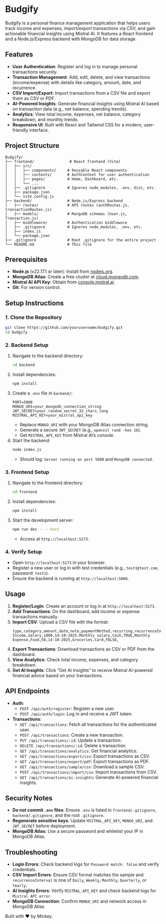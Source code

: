 # Budgify

Budgify is a personal finance management application that helps users track income and expenses, import/export transactions via CSV, and gain actionable financial insights using Mistral AI. It features a React frontend and a Node.js/Express backend with MongoDB for data storage.

## Features
- **User Authentication**: Register and log in to manage personal transactions securely.
- **Transaction Management**: Add, edit, delete, and view transactions (income/expense) with details like category, amount, date, and recurrence.
- **CSV Import/Export**: Import transactions from a CSV file and export them as CSV or PDF.
- **AI-Powered Insights**: Generate financial insights using Mistral AI based on transaction data (e.g., net balance, spending trends).
- **Analytics**: View total income, expenses, net balance, category breakdown, and monthly trends.
- **Responsive UI**: Built with React and Tailwind CSS for a modern, user-friendly interface.

## Project Structure
```
Budgify/
├── frontend/                # React frontend (Vite)
│   ├── src/
│   │   ├── components/     # Reusable React components
│   │   ├── contexts/       # AuthContext for user authentication
│   │   ├── pages/          # Home, Dashboard, etc.
│   │   └── ...
│   ├── .gitignore          # Ignores node_modules, .env, dist, etc.
│   ├── package.json
│   └── vite.config.js
├── backend/                # Node.js/Express backend
│   ├── routes/             # API routes (authRoutes.js, transactionRoutes.js)
│   ├── models/             # MongoDB schemas (User.js, Transaction.js)
│   ├── middleware/         # Authentication middleware
│   ├── .gitignore          # Ignores node_modules, .env, etc.
│   ├── index.js
│   └── package.json
├── .gitignore              # Root .gitignore for the entire project
└── README.md               # This file
```

## Prerequisites
- **Node.js** (v22.17.1 or later): Install from [nodejs.org](https://nodejs.org).
- **MongoDB Atlas**: Create a free cluster at [cloud.mongodb.com](https://cloud.mongodb.com).
- **Mistral AI API Key**: Obtain from [console.mistral.ai](https://console.mistral.ai).
- **Git**: For version control.

## Setup Instructions

### 1. Clone the Repository
```bash
git clone https://github.com/yourusername/budgify.git
cd budgify
```

### 2. Backend Setup
1. Navigate to the backend directory:
   ```bash
   cd backend
   ```
2. Install dependencies:
   ```bash
   npm install
   ```
3. Create a `.env` file in `backend/`:
   ```env
   PORT=5000
   MONGO_URI=your_mongodb_connection_string
   JWT_SECRET=your_random_secret_32_chars_long
   MISTRAL_API_KEY=your_mistral_api_key
   ```
   - Replace `MONGO_URI` with your MongoDB Atlas connection string.
   - Generate a secure `JWT_SECRET` (e.g., `openssl rand -hex 16`).
   - Get `MISTRAL_API_KEY` from Mistral AI’s console.
4. Start the backend:
   ```bash
   node index.js
   ```
   - Should log: `Server running on port 5000` and `MongoDB connected`.

### 3. Frontend Setup
1. Navigate to the frontend directory:
   ```bash
   cd frontend
   ```
2. Install dependencies:
   ```bash
   npm install
   ```
3. Start the development server:
   ```bash
   npm run dev -- --host
   ```
   - Access at `http://localhost:5173`.

### 4. Verify Setup
- Open `http://localhost:5173` in your browser.
- Register a new user or log in with test credentials (e.g., `test1@test.com`, password: `test1`).
- Ensure the backend is running at `http://localhost:5000`.

## Usage
1. **Register/Login**: Create an account or log in at `http://localhost:5173`.
2. **Add Transactions**: On the dashboard, add income or expense transactions manually.
3. **Import CSV**: Upload a CSV file with the format:
   ```csv
   type,category,amount,date,note,paymentMethod,recurring,recurrenceInterval
   Income,Salary,1000,14-10-2025,Monthly salary,Cash,TRUE,Monthly
   Expense,Food,50,14-10-2025,Groceries,Card,FALSE,
   ```
4. **Export Transactions**: Download transactions as CSV or PDF from the dashboard.
5. **View Analytics**: Check total income, expenses, and category breakdown.
6. **Get AI Insights**: Click “Get AI Insights” to receive Mistral AI-powered financial advice based on your transactions.

## API Endpoints
- **Auth**:
  - `POST /api/auth/register`: Register a new user.
  - `POST /api/auth/login`: Log in and receive a JWT token.
- **Transactions**:
  - `GET /api/transactions`: Fetch all transactions for the authenticated user.
  - `POST /api/transactions`: Create a new transaction.
  - `PUT /api/transactions/:id`: Update a transaction.
  - `DELETE /api/transactions/:id`: Delete a transaction.
  - `GET /api/transactions/analytics`: Get financial analytics.
  - `GET /api/transactions/export/csv`: Export transactions as CSV.
  - `GET /api/transactions/export/pdf`: Export transactions as PDF.
  - `GET /api/transactions/sample/csv`: Download a sample CSV.
  - `POST /api/transactions/import/csv`: Import transactions from CSV.
  - `GET /api/transactions/ai-insights`: Generate AI-powered financial insights.

## Security Notes
- **Do not commit `.env` files**: Ensure `.env` is listed in `frontend/.gitignore`, `backend/.gitignore`, and the root `.gitignore`.
- **Regenerate sensitive keys**: Update `MISTRAL_API_KEY`, `MONGO_URI`, and `JWT_SECRET` before deployment.
- **MongoDB Atlas**: Use a secure password and whitelist your IP in MongoDB Atlas.

## Troubleshooting
- **Login Errors**: Check backend logs for `Password match: false` and verify credentials.
- **CSV Import Errors**: Ensure CSV format matches the sample and `recurrenceInterval` is one of `Daily`, `Weekly`, `Monthly`, `Quarterly`, or `Yearly`.
- **AI Insights Errors**: Verify `MISTRAL_API_KEY` and check backend logs for `Mistral API error`.
- **MongoDB Connection**: Confirm `MONGO_URI` and network access in MongoDB Atlas.

Built with ❤️ by Mickey.
